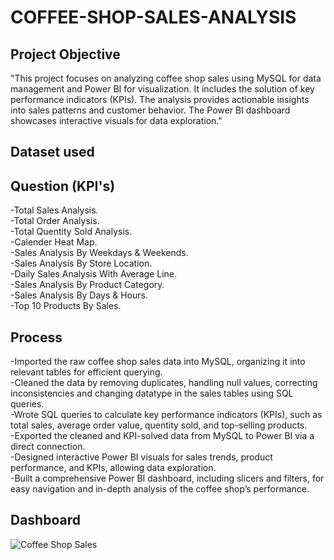 # COFFEE-SHOP-SALES-ANALYSIS
## Project Objective  
"This project focuses on analyzing coffee shop sales using MySQL for data management and Power BI for visualization. It includes the solution of key performance indicators (KPIs). The analysis provides actionable insights into sales patterns and customer behavior. The Power BI dashboard showcases interactive visuals for data exploration."
## Dataset used  

## Question (KPI's)
-Total Sales Analysis.  
-Total Order Analysis.  
-Total Quentity Sold Analysis.   
-Calender Heat Map.   
-Sales Analysis By Weekdays & Weekends.  
-Sales Analysis By Store Location.  
-Daily Sales Analysis With Average Line.  
-Sales Analysis By Product Category.  
-Sales Analysis By Days & Hours.  
-Top 10 Products By Sales.  
## Process  
-Imported the raw coffee shop sales data into MySQL, organizing it into relevant tables for efficient querying.  
-Cleaned the data by removing duplicates, handling null values, correcting inconsistencies and changing datatype in the sales tables using SQL   queries.  
-Wrote SQL queries to calculate key performance indicators (KPIs), such as total sales, average order value, quentity sold, and top-selling   products.  
-Exported the cleaned and KPI-solved data from MySQL to Power BI via a direct connection.  
-Designed interactive Power BI visuals for sales trends, product performance, and KPIs, allowing data exploration.  
-Built a comprehensive Power BI dashboard, including slicers and filters, for easy navigation and in-depth analysis of the coffee shop’s   performance.  
## Dashboard
![Coffee Shop Sales](https://github.com/user-attachments/assets/ed3c09ed-17a8-46c1-bd73-d83de958d4ed)
